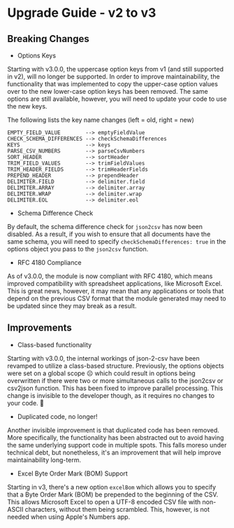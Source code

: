 # Upgrade Guide - v2 to v3

## Breaking Changes
* Options Keys

Starting with v3.0.0, the uppercase option keys from v1 (and still supported in
v2), will no longer be supported. In order to improve maintainability, the
functionality that was implemented to copy the upper-case option values over to
the new lower-case option keys has been removed. The same options are still
available, however, you will need to update your code to use the new keys.

The following lists the key name changes (left = old, right = new)

```
EMPTY_FIELD_VALUE        --> emptyFieldValue
CHECK_SCHEMA_DIFFERENCES --> checkSchemaDifferences
KEYS                     --> keys
PARSE_CSV_NUMBERS        --> parseCsvNumbers
SORT_HEADER              --> sortHeader
TRIM_FIELD_VALUES        --> trimFieldValues
TRIM_HEADER_FIELDS       --> trimHeaderFields
PREPEND_HEADER           --> prependHeader
DELIMITER.FIELD          --> delimiter.field
DELIMITER.ARRAY          --> delimiter.array
DELIMITER.WRAP           --> delimiter.wrap
DELIMITER.EOL            --> delimiter.eol
```

* Schema Difference Check

By default, the schema difference check for `json2csv` has now been disabled.
As a result, if you wish to ensure that all documents have the same schema, you
will need to specify `checkSchemaDifferences: true` in the options object you
pass to the `json2csv` function.

* RFC 4180 Compliance

As of v3.0.0, the module is now compliant with RFC 4180, which means improved
compatibility with spreadsheet applications, like Microsoft Excel. This is great
news, however, it may mean that any applications or tools that depend on the
previous CSV format that the module generated may need to be updated since they
may break as a result.

## Improvements

* Class-based functionality

Starting with v3.0.0, the internal workings of json-2-csv have been revamped to
utilize a class-based structure. Previously, the options objects were set on a
global scope ☹️ which could result in options being overwritten if there were
two or more simultaneous calls to the json2csv or csv2json function. This has
been fixed to improve parallel processing. This change is invisible to the
developer though, as it requires no changes to your code. 🙂

* Duplicated code, no longer!

Another invisible improvement is that duplicated code has been removed. More 
specifically, the functionality has been abstracted out to avoid having the same
underlying support code in multiple spots. This falls moreso under technical
debt, but nonetheless, it's an improvement that will help improve 
maintainability long-term.

* Excel Byte Order Mark (BOM) Support

Starting in v3, there's a new option `excelBom` which allows you to specify that
a Byte Order Mark (BOM) be prepended to the beginning of the CSV. This allows
Microsoft Excel to open a UTF-8 encoded CSV file with non-ASCII characters,
without them being scrambled. This, however, is not needed when using Apple's 
Numbers app. 